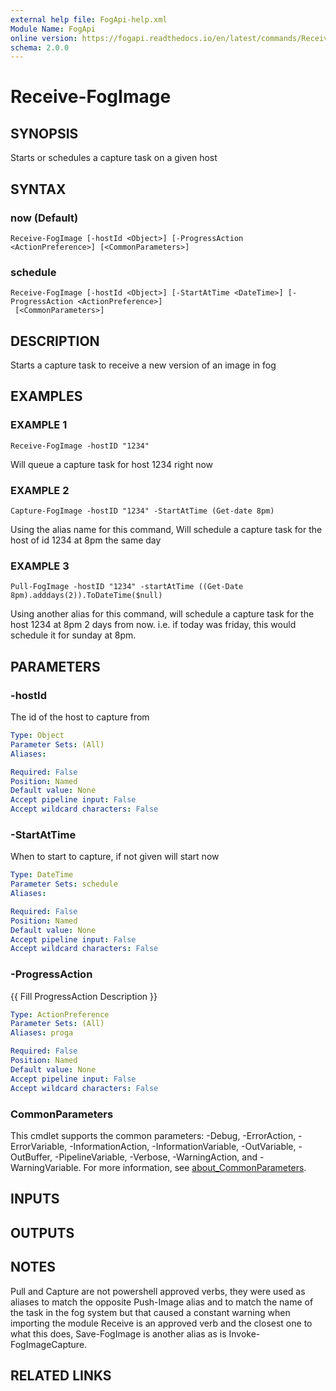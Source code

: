 ```yaml
---
external help file: FogApi-help.xml
Module Name: FogApi
online version: https://fogapi.readthedocs.io/en/latest/commands/Receive-FogImage
schema: 2.0.0
---
```


# Receive-FogImage

## SYNOPSIS
Starts or schedules a capture task on a given host

## SYNTAX

### now (Default)
```
Receive-FogImage [-hostId <Object>] [-ProgressAction <ActionPreference>] [<CommonParameters>]
```

### schedule
```
Receive-FogImage [-hostId <Object>] [-StartAtTime <DateTime>] [-ProgressAction <ActionPreference>]
 [<CommonParameters>]
```

## DESCRIPTION
Starts a capture task to receive a new version of an image in fog

## EXAMPLES

### EXAMPLE 1
```
Receive-FogImage -hostID "1234"
```

Will queue a capture task for host 1234 right now

### EXAMPLE 2
```
Capture-FogImage -hostID "1234" -StartAtTime (Get-date 8pm)
```

Using the alias name for this command, Will schedule a capture task for the host of id 1234 at 8pm the same day

### EXAMPLE 3
```
Pull-FogImage -hostID "1234" -startAtTime ((Get-Date 8pm).adddays(2)).ToDateTime($null)
```

Using another alias for this command, will schedule a capture task for the host 1234 at 8pm 2 days from now.
i.e.
if today was friday, this would schedule it for sunday at 8pm.

## PARAMETERS

### -hostId
The id of the host to capture from

```yaml
Type: Object
Parameter Sets: (All)
Aliases:

Required: False
Position: Named
Default value: None
Accept pipeline input: False
Accept wildcard characters: False
```

### -StartAtTime
When to start to capture, if not given will start now

```yaml
Type: DateTime
Parameter Sets: schedule
Aliases:

Required: False
Position: Named
Default value: None
Accept pipeline input: False
Accept wildcard characters: False
```

### -ProgressAction
{{ Fill ProgressAction Description }}

```yaml
Type: ActionPreference
Parameter Sets: (All)
Aliases: proga

Required: False
Position: Named
Default value: None
Accept pipeline input: False
Accept wildcard characters: False
```

### CommonParameters
This cmdlet supports the common parameters: -Debug, -ErrorAction, -ErrorVariable, -InformationAction, -InformationVariable, -OutVariable, -OutBuffer, -PipelineVariable, -Verbose, -WarningAction, and -WarningVariable. For more information, see [about_CommonParameters](http://go.microsoft.com/fwlink/?LinkID=113216).

## INPUTS

## OUTPUTS

## NOTES
Pull and Capture are not powershell approved verbs, they were used as aliases to match the opposite 
Push-Image alias and to match the name of the task in the fog system but that caused a constant warning when importing the module
Receive is an approved verb and the closest one to what this does, Save-FogImage is another alias as is Invoke-FogImageCapture.

## RELATED LINKS
